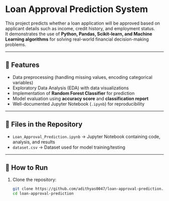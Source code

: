 # Loan Approval Prediction System

This project predicts whether a loan application will be approved based on applicant details such as income, credit history, and employment status.  
It demonstrates the use of **Python, Pandas, Scikit-learn, and Machine Learning algorithms** for solving real-world financial decision-making problems.

---

## 📌 Features
- Data preprocessing (handling missing values, encoding categorical variables)
- Exploratory Data Analysis (EDA) with data visualizations
- Implementation of **Random Forest Classifier** for prediction
- Model evaluation using **accuracy score** and **classification report**
- Well-documented Jupyter Notebook (`.ipynb`) for reproducibility

---

## 📂 Files in the Repository
- `Loan_Approval_Prediction.ipynb` → Jupyter Notebook containing code, analysis, and results    
- `dataset.csv` → Dataset used for model training/testing  

---

## 🚀 How to Run
1. Clone the repository:
   ```bash
   git clone https://github.com/adithyas0047/loan-approval-prediction.git
   cd loan-approval-prediction
